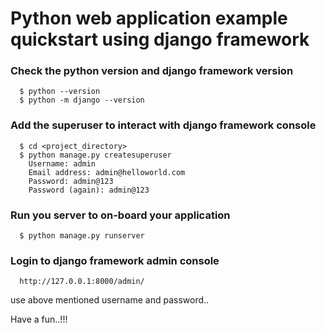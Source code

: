 # Python web application example quickstart using django framework

### Check the python version and django framework version
```
  $ python --version
  $ python -m django --version
```
### Add the superuser to interact with django framework console
```
  $ cd <project_directory>
  $ python manage.py createsuperuser
    Username: admin
    Email address: admin@helloworld.com
    Password: admin@123
    Password (again): admin@123
```
### Run you server to on-board your application
```
  $ python manage.py runserver
```
### Login to django framework admin console
```
  http://127.0.0.1:8000/admin/
```
use above mentioned username and password..

Have a fun..!!!
